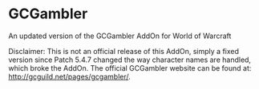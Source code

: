 GCGambler
=========

An updated version of the GCGambler AddOn for World of Warcraft

Disclaimer: This is not an official release of this AddOn, simply a fixed version since Patch 5.4.7 changed the way character names are handled, which broke the AddOn. 
The official GCGambler website can be found at: http://gcguild.net/pages/gcgambler/.
